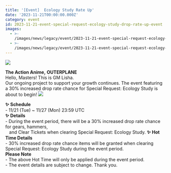 ```yaml
---
title: '[Event]  Ecology Study Rate Up'
date: '2023-11-21T00:00:00.000Z'
category: event
id: 2023-11-21-event-special-request-ecology-study-drop-rate-up-event
images:
  - >-
    /images/news/legacy/event/2023-11-21-event-special-request-ecology-study-drop-rate-up-event/0302eccc1c58412c8f89e3bf56b00054.webp
  - >-
    /images/news/legacy/event/2023-11-21-event-special-request-ecology-study-drop-rate-up-event/0b48dc3038db496b9dac4e716633dc5e_002.webp
---
```


![](/images/news/legacy/event/2023-11-21-event-special-request-ecology-study-drop-rate-up-event/0302eccc1c58412c8f89e3bf56b00054.webp)  
  
**The Action Anime,** **OUTERPLANE**  
Hello, Masters! This is GM Lisha.  
Our ongoing project to support your growth continues. The event featuring a 30% increased drop rate chance for Special Request: Ecology Study is about to begin! ![](/images/news/legacy/event/2023-11-21-event-special-request-ecology-study-drop-rate-up-event/0b48dc3038db496b9dac4e716633dc5e_002.webp)  
  
**✨** **Schedule**  
\- 11/21 (Tue) ~ 11/27 (Mon) 23:59 UTC  
**✨** **Details**  
\- During the event period, there will be a 30% increased drop rate chance for gears, hammers,  
   and Clear Tickets when clearing Special Request: Ecology Study. **✨** **Hot Time Details**  
\- 30% increased drop rate chance items will be granted when clearing Special Request: Ecology Study during the event period.  
**Please Note**  
\- The above Hot Time will only be applied during the event period.  
\- The event details are subject to change. Thank you.
